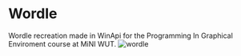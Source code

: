 # Wordle

Wordle recreation made in WinApi for the Programming In Graphical Enviroment course at MiNI WUT. 
![wordle](https://github.com/syzm/WinApi_Wordle/images/Wordle.jpg)
